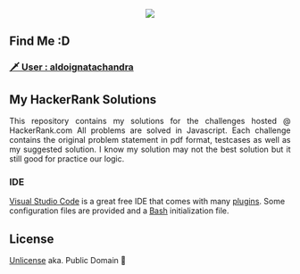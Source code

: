 <p align="center">
    <img src="https://i.imgur.com/YQnaKXf.png">
</p>

## Find Me :D
### [ 🗡 User : aldoignatachandra ](https://www.hackerrank.com/ignata)

## My HackerRank Solutions
<p align="justify">
This repository contains my solutions for the challenges hosted @ HackerRank.com
All problems are solved in Javascript.
Each challenge contains the original problem statement in pdf format, testcases as well as my suggested solution. I know my solution may not the best solution but it still good for practice our logic.
</p>

### IDE
[Visual Studio Code](https://code.visualstudio.com) is a great free IDE that comes with many [plugins](https://marketplace.visualstudio.com/vscode). Some configuration files are provided and a [Bash](https://www.gnu.org/software/bash/) initialization file.

## License
[Unlicense](http://unlicense.org) aka. Public Domain &#x1F918;